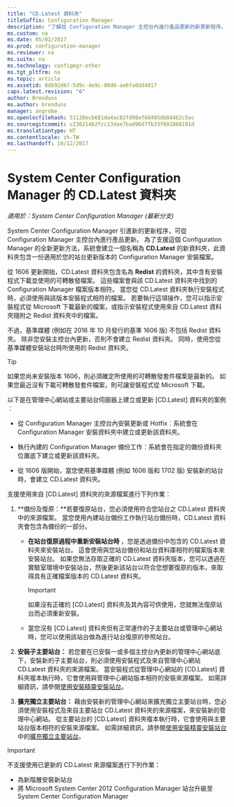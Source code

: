 ```yaml
---
title: "CD.Latest 資料夾"
titleSuffix: Configuration Manager
description: "了解從 Configuration Manager 主控台內進行產品更新的新更新程序。"
ms.custom: na
ms.date: 05/02/2017
ms.prod: configuration-manager
ms.reviewer: na
ms.suite: na
ms.technology: configmgr-other
ms.tgt_pltfrm: na
ms.topic: article
ms.assetid: 8db92d67-5d9c-4e9c-80d0-ae6fa0dd4817
caps.latest.revision: "6"
author: Brenduns
ms.author: brenduns
manager: angrobe
ms.openlocfilehash: 51120ecb681da4ac82fd98ef68405db8d462c5ec
ms.sourcegitcommit: c236214b2fcc13dae7bad96d7fb33f692868191d
ms.translationtype: HT
ms.contentlocale: zh-TW
ms.lasthandoff: 10/12/2017
---
```

# <a name="the-cdlatest-folder-for-system-center-configuration-manager"></a>System Center Configuration Manager 的 CD.Latest 資料夾

*適用於：System Center Configuration Manager (最新分支)*

System Center Configuration Manager 引進新的更新程序，可從 Configuration Manager 主控台內進行產品更新。 為了支援這個 Configuration Manager 的全新更新方法，系統會建立一個名稱為 **CD.Latest** 的新資料夾，此資料夾包含一份適用於您的站台更新版本的 Configuration Manager 安裝檔案。  

從 1606 更新開始，CD.Latest 資料夾包含名為 **Redist** 的資料夾，其中含有安裝程式下載並使用的可轉散發檔案。 這些檔案會與該 CD.Latest 資料夾中找到的 Configuration Manager 檔案版本相符。 當您從 CD.Latest 資料夾執行安裝程式時，必須使用與該版本安裝程式相符的檔案。 若要執行這項操作，您可以指示安裝程式從 Microsoft 下載最新的檔案，或指示安裝程式使用來自 CD.Latest 資料夾隨附之 Redist 資料夾中的檔案。

不過，基準媒體 (例如在 2016 年 10 月發行的基準 1606 版) 不包括 Redist 資料夾。 除非您安裝主控台內更新，否則不會建立 Redist 資料夾。 同時，使用您從基準媒體安裝站台時所使用的 Redist 資料夾。  

> [!TIP]
> 如果您尚未安裝版本 1606，則必須確定所使用的可轉散發套件檔案是最新的。 如果您最近沒有下載可轉散發套件檔案，則可讓安裝程式從 Microsoft 下載。   

 以下是在管理中心網站或主要站台伺服器上建立或更新 [CD.Latest] 資料夾的案例︰  

-   從 Configuration Manager 主控台內安裝更新或 Hotfix︰系統會在 Configuration Manager 安裝資料夾中建立或更新該資料夾。  

-   執行內建的 Configuration Manager 備份工作︰系統會在指定的備份資料夾位置底下建立或更新該資料夾。  

-  從 1606 版開始，當您使用基準媒體 (例如 1606 版和 1702 版) 安裝新的站台時，會建立 CD.Latest 資料夾。

支援使用來自 [CD.Latest] 資料夾的來源檔案進行下列作業：  

1.  **備份及復原：**若要復原站台，您必須使用符合您站台之 CD.Latest 資料夾中的來源檔案。 當您使用內建站台備份工作執行站台備份時，CD.Latest 資料夾會包含為備份的一部分。

    -   **在站台復原過程中重新安裝站台時** ，您是透過備份中包含的 CD.Latest 資料夾來安裝站台。 這會使用與您站台備份和站台資料庫相符的檔案版本來安裝站台。  如果您無法存取正確的 CD.Latest 資料夾版本，您可以透過在實驗室環境中安裝站台，然後更新該站台以符合您想要復原的版本，來取得具有正確檔案版本的 CD.Latest 資料夾。

        > [!IMPORTANT]  
        >  如果沒有正確的 [CD.Latest] 資料夾及其內容可供使用，您就無法復原站台而必須重新安裝。  

    -   當您沒有 [CD.Latest] 資料夾但有正常運作的子主要站台或管理中心網站時，您可以使用該站台做為進行站台復原的參照站台。  

2.  **安裝子主要站台：** 若您要在已安裝一或多個主控台內更新的管理中心網站底下，安裝新的子主要站台，則必須使用安裝程式及來自管理中心網站 CD.Latest 資料夾的來源檔案。 當安裝程式從管理中心網站的 [CD.Latest] 資料夾複本執行時，它會使用與管理中心網站版本相符的安裝來源檔案。 如需詳細資訊，請參閱[使用安裝精靈安裝站台](../../../core/servers/deploy/install/use-the-setup-wizard-to-install-sites.md)。  

3.  **擴充獨立主要站台：** 藉由安裝新的管理中心網站來擴充獨立主要站台時，您必須使用安裝程式及來自主要站台 CD.Latest 資料夾的來源檔案，來安裝新的管理中心網站。 從主要站台的 [CD.Latest] 資料夾複本執行時，它會使用與主要站台版本相符的安裝來源檔案。 如需詳細資訊，請參閱[使用安裝精靈安裝站台](../../../core/servers/deploy/install/use-the-setup-wizard-to-install-sites.md)中的[擴充獨立主要站台](../../../core/servers/deploy/install/use-the-setup-wizard-to-install-sites.md#bkmk_expand)。

> [!IMPORTANT]  
>  不支援使用已更新的 CD.Latest 來源檔案進行下列作業：  
>   
>  -   為新階層安裝新站台  
>  -   將 Microsoft System Center 2012 Configuration Manager 站台升級至 System Center Configuration Manager
